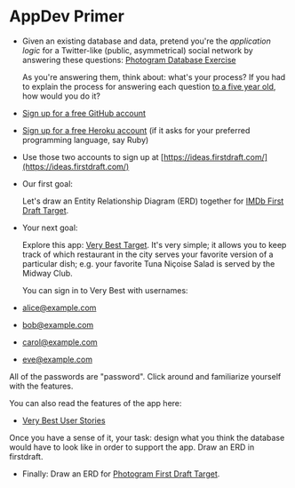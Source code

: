 # AppDev Primer

 - Given an existing database and data, pretend you're the _application logic_ for a Twitter-like (public, asymmetrical) social network by answering these questions: [Photogram Database Exercise](https://docs.google.com/spreadsheets/d/104IDD206ubqloGZbjtSUAYwfOsFpiC6bQ3C11Re57M4/edit#gid=0)
 
    As you're answering them, think about: what's your process? If you had to explain the process for answering each question [to a five year old](https://vimeo.com/27060669), how would you do it?
 
 - [Sign up for a free GitHub account](https://github.com/join)
 
 - [Sign up for a free Heroku account](https://signup.heroku.com/) (if it asks for your preferred programming language, say Ruby)
 
 - Use those two accounts to sign up at [https://ideas.firstdraft.com/](https://ideas.firstdraft.com/)
 
 - Our first goal:
 
    Let's draw an Entity Relationship Diagram (ERD) together for [IMDb First Draft Target](https://appdev-primer-imdb.herokuapp.com/).
 
 - Your next goal:
 
    Explore this app: [Very Best Target](http://very-best-demo-pr-3.herokuapp.com/). It's very simple; it allows you to keep track of which restaurant in the city serves your favorite version of a particular dish; e.g. your favorite Tuna Niçoise Salad is served by the Midway Club.
 
    You can sign in to Very Best with usernames:
    
  - alice@example.com
  - bob@example.com
  - carol@example.com
  - eve@example.com

 All of the passwords are "password". Click around and familiarize yourself with the features.
 
 You can also read the features of the app here:
 
  - [Very Best User Stories](https://gist.github.com/raghubetina/f0e2d7d73dd996c014904b5fb24e4e61)
  
 Once you have a sense of it, your task: design what you think the database would have to look like in order to support the app. Draw an ERD in firstdraft.
 
 - Finally: Draw an ERD for [Photogram First Draft Target](https://appdev-primer-photogram.herokuapp.com/users/sign_up).